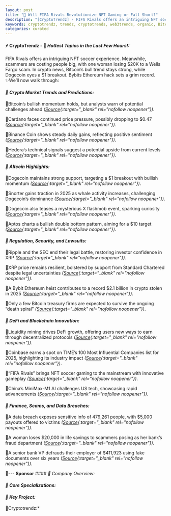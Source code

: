 ```yaml
---
layout: post
title: "🌌 Will FIFA Rivals Revolutionize NFT Gaming or Fall Short?"
description: "[CryptoTrendz] - FIFA Rivals offers an intriguing NFT soccer experience. Meanwhile, scammers are costing people big, with one woman losing $20K to a Wells Fargo scam. In crypto news, Bitcoin’s bull trend stays strong, while Dogecoin eyes a $1 breakout. Bybits Ethereum hack sets a grim record."
keywords: cryptotrendz, trendz, cryptotrends, web3trends, organic, Bitcoin, Dogecoin, Ethereum, SEC, Analyst, NFT, XRP, AI, Crypto, Bank
categories: curated
---
```


#### ⚡ CryptoTrendz - 📌 *Hottest Topics in the Last Few Hours!:*

FIFA Rivals offers an intriguing NFT soccer experience. Meanwhile, scammers are costing people big, with one woman losing $20K to a Wells Fargo scam. In crypto news, Bitcoin’s bull trend stays strong, while Dogecoin eyes a $1 breakout. Bybits Ethereum hack sets a grim record. ✨We’ll now walk through:


#### *🔖 Crypto Market Trends and Predictions:*  

🔹Bitcoin’s bullish momentum holds, but analysts warn of potential challenges ahead *([Source](https://s.avyag.com/fmx7){:target="_blank" rel="nofollow noopener"})*.  

🔹Cardano faces continued price pressure, possibly dropping to $0.47 *([Source](https://s.avyag.com/mblt){:target="_blank" rel="nofollow noopener"})*.  

🔹Binance Coin shows steady daily gains, reflecting positive sentiment *([Source](https://s.avyag.com/aja3){:target="_blank" rel="nofollow noopener"})*.  

🔹Hedera’s technical signals suggest a potential upside from current levels *([Source](https://s.avyag.com/nd24){:target="_blank" rel="nofollow noopener"})*.  

#### *🔖 Altcoin Highlights:*  

🔹Dogecoin maintains strong support, targeting a $1 breakout with bullish momentum *([Source](https://s.avyag.com/88ug){:target="_blank" rel="nofollow noopener"})*.  

🔹Snorter gains traction in 2025 as whale activity increases, challenging Dogecoin’s dominance *([Source](https://s.avyag.com/mdbf){:target="_blank" rel="nofollow noopener"})*.  

🔹Dogecoin also teases a mysterious X flashmob event, sparking curiosity *([Source](https://s.avyag.com/ci7b){:target="_blank" rel="nofollow noopener"})*.  

🔹Aptos charts a bullish double bottom pattern, aiming for a $10 target *([Source](https://s.avyag.com/pppe){:target="_blank" rel="nofollow noopener"})*.  

#### *🔖 Regulation, Security, and Lawsuits:*  

🔹Ripple and the SEC end their legal battle, restoring investor confidence in XRP *([Source](https://s.avyag.com/glh0){:target="_blank" rel="nofollow noopener"})*.  

🔹XRP price remains resilient, bolstered by support from Standard Chartered despite legal uncertainties *([Source](https://s.avyag.com/8hbn){:target="_blank" rel="nofollow noopener"})*.  

🔹A Bybit Ethereum heist contributes to a record $2.1 billion in crypto stolen in 2025 *([Source](https://s.avyag.com/ojac){:target="_blank" rel="nofollow noopener"})*.  

🔹Only a few Bitcoin treasury firms are expected to survive the ongoing “death spiral” *([Source](https://s.avyag.com/3tp8){:target="_blank" rel="nofollow noopener"})*.  

#### *🔖 DeFi and Blockchain Innovation:*  

🔹Liquidity mining drives DeFi growth, offering users new ways to earn through decentralized protocols *([Source](https://s.avyag.com/iib5){:target="_blank" rel="nofollow noopener"})*.  

🔹Coinbase earns a spot on TIME’s 100 Most Influential Companies list for 2025, highlighting its industry impact *([Source](https://s.avyag.com/huvt){:target="_blank" rel="nofollow noopener"})*.  

🔹“FIFA Rivals” brings NFT soccer gaming to the mainstream with innovative gameplay *([Source](https://s.avyag.com/29rq){:target="_blank" rel="nofollow noopener"})*.  

🔹China’s MiniMax-M1 AI challenges US tech, showcasing rapid advancements *([Source](https://s.avyag.com/8rnu){:target="_blank" rel="nofollow noopener"})*.  

#### *🔖 Finance, Scams, and Data Breaches:*  

🔹A data breach exposes sensitive info of 479,261 people, with $5,000 payouts offered to victims *([Source](https://s.avyag.com/50p2){:target="_blank" rel="nofollow noopener"})*.  

🔹A woman loses $20,000 in life savings to scammers posing as her bank’s fraud department *([Source](https://s.avyag.com/q3ta){:target="_blank" rel="nofollow noopener"})*.  

🔹A senior bank VP defrauds their employer of $411,923 using fake documents over six years *([Source](https://s.avyag.com/53dn){:target="_blank" rel="nofollow noopener"})*.  

🔹--- **Sponsor** #### *🔖  Company Overview:*  





#### *🔖  Core Specializations:*  





#### *🔖  Key Project:*  

🔹Cryptotrendz:*  





